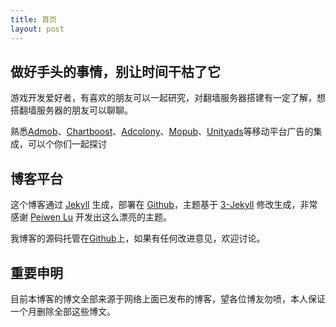 ```yaml
---
title: 首页
layout: post
---
```


## 做好手头的事情，别让时间干枯了它

游戏开发爱好者，有喜欢的朋友可以一起研究，对翻墙服务器搭建有一定了解，想搭翻墙服务器的朋友可以聊聊。

熟悉[Admob](http://www.google.cn/admob/)、[Chartboost](https://www.chartboost.com/?lang=zh-hans)、[Adcolony](http://www.adcolony.com/)、[Mopub](http://www.mopub.com/)、[Unityads](https://unity3d.com/cn/services/ads)等移动平台广告的集成，可以个你们一起探讨


## 博客平台

这个博客通过 [Jekyll](http://jekyllrb.com/) 生成，部署在 [Github](https://pages.github.com)，主题基于 [3-Jekyll](https://github.com/P233/3-Jekyll) 修改生成，非常感谢 [Peiwen Lu](https://github.com/P233) 开发出这么漂亮的主题。

我博客的源码托管在[Github](https://github.com/850176300/850176300.github.io)上，如果有任何改进意见，欢迎讨论。

## 重要申明

目前本博客的博文全部来源于网络上面已发布的博客，望各位博友勿喷，本人保证一个月删除全部这些博文。